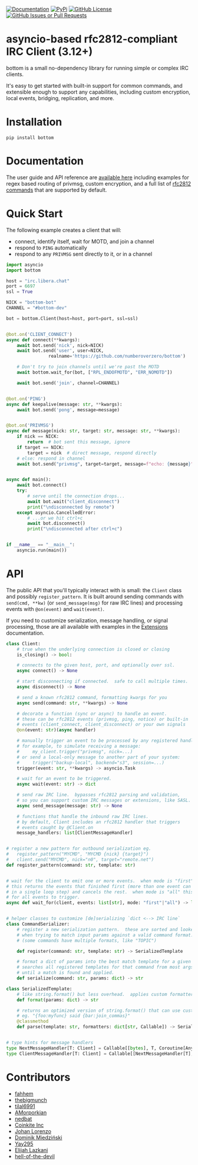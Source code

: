 [![Documentation](
    https://img.shields.io/readthedocs/bottom-docs?style=for-the-badge)](
    http://bottom-docs.readthedocs.org/)
[![PyPi](
    https://img.shields.io/pypi/v/bottom?style=for-the-badge)](
    https://pypi.org/project/bottom/)
[![GitHub License](
    https://img.shields.io/github/license/numberoverzero/bottom?style=for-the-badge)](
    https://github.com/numberoverzero/bottom/blob/master/LICENSE)
[![GitHub Issues or Pull Requests](
    https://img.shields.io/github/issues/numberoverzero/bottom?style=for-the-badge)](
    https://github.com/numberoverzero/bottom/issues)

# asyncio-based rfc2812-compliant IRC Client (3.12+)

bottom is a small no-dependency library for running simple or complex IRC clients.

It's easy to get started with built-in support for common commands, and extensible
enough to support any capabilities, including custom encryption, local events,
bridging, replication, and more.

# Installation

```
pip install bottom
```

# Documentation

The user guide and API reference are [available here](http://bottom-docs.readthedocs.io/) including
examples for regex based routing of privmsg, custom encryption, and a full list of
[rfc2812 commands](https://bottom-docs.readthedocs.io/en/latest/user/commands.html) that are supported by default.

# Quick Start

The following example creates a client that will:
* connect, identify itself, wait for MOTD, and join a channel
* respond to `PING` automatically
* respond to any `PRIVMSG` sent directly to it, or in a channel


```py
import asyncio
import bottom

host = "irc.libera.chat"
port = 6697
ssl = True

NICK = "bottom-bot"
CHANNEL = "#bottom-dev"

bot = bottom.Client(host=host, port=port, ssl=ssl)


@bot.on('CLIENT_CONNECT')
async def connect(**kwargs):
    await bot.send('nick', nick=NICK)
    await bot.send('user', user=NICK,
                realname='https://github.com/numberoverzero/bottom')

    # Don't try to join channels until we're past the MOTD
    await bottom.wait_for(bot, ["RPL_ENDOFMOTD", "ERR_NOMOTD"])

    await bot.send('join', channel=CHANNEL)


@bot.on('PING')
async def keepalive(message: str, **kwargs):
    await bot.send('pong', message=message)


@bot.on('PRIVMSG')
async def message(nick: str, target: str, message: str, **kwargs):
    if nick == NICK:
        return  # bot sent this message, ignore
    if target == NICK:
        target = nick  # direct message, respond directly
    # else: respond in channel
    await bot.send("privmsg", target=target, message=f"echo: {message}")


async def main():
    await bot.connect()
    try:
        # serve until the connection drops...
        await bot.wait("client_disconnect")
        print("\ndisconnected by remote")
    except asyncio.CancelledError:
        # ...or we hit ctrl+c
        await bot.disconnect()
        print("\ndisconnected after ctrl+c")


if __name__ == "__main__":
    asyncio.run(main())
```

# API

The public API that you'll typically interact with is small: the ``Client`` class and possibly ``register_pattern``.
It is built around sending commands with `send(cmd, **kw)` (or `send_message(msg)` for raw IRC lines) and processing
events with `@on(event)` and `wait(event)`.

If you need to customize serialization, message handling, or signal processing, those are all available with examples
in the [Extensions](https://bottom-docs.readthedocs.io/user/extension.html) documentation.

```py
class Client:
    # true when the underlying connection is closed or closing
    is_closing() -> bool:

    # connects to the given host, port, and optionally over ssl.
    async connect() -> None

    # start disconnecting if connected.  safe to call multiple times.
    async disconnect() -> None

    # send a known rfc2812 command, formatting kwargs for you
    async send(command: str, **kwargs) -> None

    # decorate a function (sync or async) to handle an event.
    # these can be rfc2812 events (privmsg, ping, notice) or built-in
    # events (client_connect, client_disconnect) or your own signals
    @on(event: str)(async handler)

    # manually trigger an event to be processed by any registered handlers
    # for example, to simulate receiving a message:
    #     my_client.trigger("privmsg", nick=...)
    # or send a local-only message to another part of your system:
    #     trigger("backup-local", backend="s3", session=...)
    trigger(event: str, **kwargs) -> asyncio.Task

    # wait for an event to be triggered.
    async wait(event: str) -> dict

    # send raw IRC line.  bypasses rfc2812 parsing and validation,
    # so you can support custom IRC messages or extensions, like SASL.
    async send_message(message: str) -> None

    # functions that handle the inbound raw IRC lines.
    # by default, Client includes an rfc2812 handler that triggers
    # events caught by @Client.on
    message_handlers: list[ClientMessageHandler]


# register a new pattern for outbound serialization eg.
#   register_pattern("MYCMD", "MYCMD {nick} {target}")
#   client.send("MYCMD", nick="n0", target="remote.net")
def register_pattern(command: str, template: str)


# wait for the client to emit one or more events.  when mode is "first"
# this returns the events that finished first (more than one event can be triggered
# in a single loop step) and cancels the rest.  when mode is "all" this waits
# for all events to trigger.
async def wait_for(client, events: list[str], mode: "first"|"all") -> list[dict]


# helper classes to customize [de]serializing `dict <--> IRC line`
class CommandSerializer:
    # register a new serialization pattern.  these are sorted and looked up
    # when trying to match input params against a valid command format.
    # (some commands have multiple formats, like "TOPIC")

    def register(command: str, template: str) -> SerializedTemplate

    # format a dict of params into the best match template for a given command.
    # searches all registered templates for that command from most args -> least args
    # until a match is found and applied.
    def serialize(command: str, params: dict) -> str

class SerializedTemplate:
    # like string.format() but less overhead.  applies custom formatters.
    def format(params: dict) -> str

    # returns an optimized version of string.format() that can use custom formatters
    # eg. "{foo:myfunc} said {bar:join_commas}"
    @classmethod
    def parse(template: str, formatters: dict[str, Callable]) -> SerializedTemplate


# type hints for message handlers
type NextMessageHandler[T: Client] = Callable[[bytes], T, Coroutine[Any, Any, Any]]
type ClientMessageHandler[T: Client] = Callable[[NextMessageHandler[T], T, bytes], Coroutine[Any, Any, Any]]
```

# Contributors

* [fahhem](https://github.com/fahhem)
* [thebigmunch](https://github.com/thebigmunch)
* [tilal6991](https://github.com/tilal6991)
* [AMorporkian](https://github.com/AMorporkian)
* [nedbat](https://github.com/nedbat)
* [Coinkite Inc](https://github.com/coinkite)
* [Johan Lorenzo](https://github.com/JohanLorenzo)
* [Dominik Miedziński](https://github.com/miedzinski)
* [Yay295](https://github.com/Yay295)
* [Elijah Lazkani](https://github.com/elazkani)
* [hell-of-the-devil](https://github.com/hell-of-the-devil)
